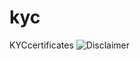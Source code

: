 # kyc
KYCcertificates
![Disclaimer](https://user-images.githubusercontent.com/114491795/200112703-237cd31c-0c7d-42f5-84b2-49fe850b4aee.png)
